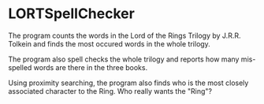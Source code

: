 # LORTSpellChecker

The program counts the words in the Lord of the Rings Trilogy by J.R.R. Tolkein and finds the most occured words in the whole trilogy. 

The program also spell checks the whole trilogy and reports how many mis-spelled words are there in the three books.

Using proximity searching, the program also finds who is the most closely associated character to the Ring. Who really wants the "Ring"?
